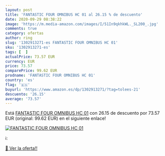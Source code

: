 ```yaml
---
layout: post
title: 'FANTASTIC FOUR OMNIBUS HC 01 al 26.15 % de descuento'
date: 2020-09-29 08:38:22
image: 'https://m.media-amazon.com/images/I/51In9qkhkWL._SL200_.jpg'
comments: true
category: ofertas
author: ring
slug: '1302913271-es FANTASTIC FOUR OMNIBUS HC 01'
sku: '1302913271-es'
tags: [  ]
actualPrice: 73.57 EUR
currency: EUR
price: 73.57
comparePrice: 99.62 EUR
prodname: 'FANTASTIC FOUR OMNIBUS HC 01'
country: 'es'
flag: '🇪🇸'
buyurl: 'https://www.amazon.es/dp/1302913271/?tag=tolees-21'
descuento: '26.15'
average: '73.57'
---
```


Está [FANTASTIC FOUR OMNIBUS HC 01](https://www.amazon.es/dp/1302913271/?tag=tolees-21) con 26.15 de descuento por 73.57 EUR (original: 99.62 EUR) en el siguiente enlace!

[![FANTASTIC FOUR OMNIBUS HC 01](https://m.media-amazon.com/images/I/51In9qkhkWL._SL200_.jpg)](https://www.amazon.es/dp/1302913271/?tag=tolees-21)

ℹ️:


[🛒 Ver la oferta!!](https://www.amazon.es/dp/1302913271/?tag=tolees-21)
